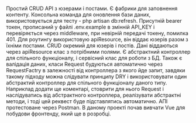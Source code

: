 Простий CRUD API з юзерами і постами.
Є фабрики для заповнення контенту.
Консольна команда для оновлення бази даних, використовується для тесту - php artisan db:refresh.
Присутній bearer токен, прописаний у файлі .env.example в змінній API_KEY і перевіряється через middleware, при невірній передачі токену, помилка 401.
Для роутингу використовую apiResource, він віддає юзерів разом з їхніми постами. CRUD окремий для юзерів і постів.
Дані віддаються через apiResource клас з потрібними полями.
Є абстрактний контроллер для спільного функціоналу, і сервісний клас для роботи з БД. Також є валідація даних, класи Request будуються автоматично через RequestFactry в залежності від контроллера з якого йде запит, завдяки такому підходу можна слідувати принципу DRY і використовувати один абстрактий контроллер для спільного функціоналу даного типу. Наприклад додати ще коментарі, стоврити для нього Request і наслідуватись від абстрактного контроллера, реалізувати абстрактні методи, і тоді цей реквест буде підставлятись автоматично.
АПІ протестоване через Postman.
В даному проекті почав вивчати Vue для побудови фронтенду, який ще в розробці.
